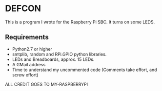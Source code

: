 # DEFCON

This is a program I wrote for the Raspberry Pi SBC. It turns on some LEDS.

## Requirements
  - Python2.7 or higher
  - smtplib, random and RPi.GPIO python libraries.
  - LEDs and Breadboards, approx. 15 LEDs.
  - A GMail address
  - Time to understand my uncommented code (Comments take effort, and screw effort)
  
  
  
  ALL CREDIT GOES TO MY-RASPBERRYPI
